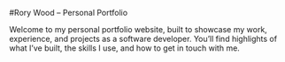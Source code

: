 #Rory Wood – Personal Portfolio

Welcome to my personal portfolio website, built to showcase my work, experience, and projects as a software developer. You’ll find highlights of what I’ve built, the skills I use, and how to get in touch with me.
